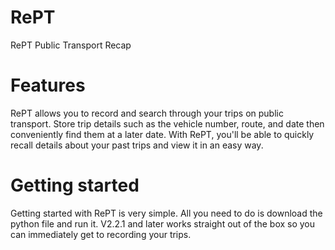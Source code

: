 # RePT
RePT Public Transport Recap

# Features
RePT allows you to record and search through your trips on public transport. Store trip details such as the vehicle number, route, and date then conveniently find them at a later date. With RePT, you'll be able to quickly recall details about your past trips and view it in an easy way. 

# Getting started
Getting started with RePT is very simple. All you need to do is download the python file and run it. V2.2.1 and later works straight out of the box so you can immediately get to recording your trips. 
